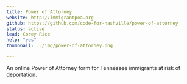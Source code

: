 ```yaml
---
title: Power of Attorney
website: http://immigrantpoa.org
github: https://github.com/code-for-nashville/power-of-attorney
status: active
lead: Corey Rice
help: "yes"
thumbnail: ../img/power-of-attorney.png

---
```


An online Power of Attorney form for Tennessee immigrants at risk of deportation.
